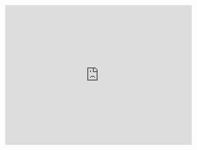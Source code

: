 <html>
  <body><iframe src="https://www.retrogames.cc/embed/39128-backyard-baseball-10-usa.html" width="600" height="450" frameborder="no" allowfullscreen="true" webkitallowfullscreen="true" mozallowfullscreen="true" scrolling="no"></iframe>
  </body>
</html>
